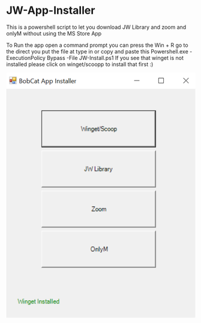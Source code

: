 # JW-App-Installer
This is a powershell script to let you download JW Library and zoom and onlyM without using the MS Store App

To Run the app
open a command prompt
you can press the Win + R
go to the direct you put the file at
type in or copy and paste this
Powershell.exe -ExecutionPolicy Bypass -File JW-Install.ps1
If you see that winget is not installed please click on winget/scoopp to install that first :)

![Screenshot](screenshot.png)
